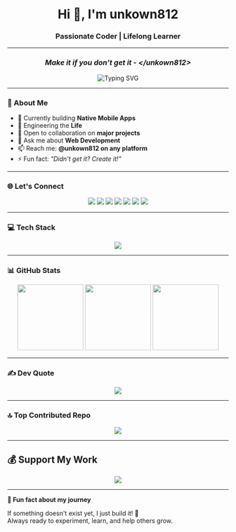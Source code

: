 <h1 align="center">Hi 👋, I'm unkown812</h1>
<h3 align="center">Passionate Coder | Lifelong Learner</h3>

***

<h3 align="center"><i>Make it if you don't get it - &lt;/unkown812&gt;</i></h3>

<p align="center">
  <img src="https://readme-typing-svg.demolab.com?font=Fira+Code&duration=3000&pause=700&color=00BFFF&center=true&vCenter=true&width=435&lines=Building+native+mobile+apps+%F0%9F%9A%80;Always+learning+something+new+%F0%9F%92%A1;Open+for+collaboration+and+major+projects+%F0%9F%92%AA;Web+development+questions%3F+Ask+me!+%F0%9F%91%8B" alt="Typing SVG" />
</p>

---

### 🚀 About Me

- 🔭 Currently building **Native Mobile Apps**
- 🌱 Engineering the **Life**
- 🤝 Open to collaboration on **major projects**
- 💬 Ask me about **Web Development**
- 📫 Reach me: **@unkown812 on any platform**
- ⚡ Fun fact: *"Didn't get it? Create it!"*

---

### 🌐 Let's Connect

<p align="center">
  <a href="https://discord.gg/unkown812"><img src="https://img.shields.io/badge/Discord-%237289DA.svg?logo=discord&logoColor=white" /></a>
  <a href="https://instagram.com/unkown812"><img src="https://img.shields.io/badge/Instagram-%23E4405F.svg?logo=Instagram&logoColor=white" /></a>
  <a href="https://linkedin.com/in/JayJogane"><img src="https://img.shields.io/badge/LinkedIn-%230077B5.svg?logo=linkedin&logoColor=white" /></a>
  <a href="https://pinterest.com/jayjogane"><img src="https://img.shields.io/badge/Pinterest-%23E60023.svg?logo=Pinterest&logoColor=white" /></a>
  <a href="https://youtube.com/@@lyrify143official"><img src="https://img.shields.io/badge/YouTube-%23FF0000.svg?logo=YouTube&logoColor=white" /></a>
  <a href="https://codepen.io/unkown812"><img src="https://img.shields.io/badge/Codepen-000000?logo=codepen&logoColor=white" /></a>
  <a href="mailto:jayjogane@gmail.com"><img src="https://img.shields.io/badge/Email-D14836?logo=gmail&logoColor=white" /></a>
</p>

---

### 💻 Tech Stack

<p align="center">
  <img src="https://skillicons.dev/icons?i=c,cpp,css,dart,html,java,js,kotlin,php,powershell,python,bash,ts,windows,oracle,netlify,gcp,firebase,vite,tailwind,styledcomponents,react,opencv,nodejs,npm,flutter,expo,bootstrap,chakra,sqlite,mysql,canva,figma,xd,pandas,numpy,matplotlib,scikit-learn,tensorflow,github,git,githubactions,babel,arduino,cmake,firefox,postman,tor,prettier,riotgames,epicgames" />
</p>

---

### 📊 GitHub Stats

<p align="center">
  <img src="https://github-readme-stats.vercel.app/api?username=unkown812&theme=dark&hide_border=false&include_all_commits=true&count_private=true" height="150"/>
  <img src="https://nirzak-streak-stats.vercel.app/?user=unkown812&theme=dark&hide_border=false" height="150"/>
  <img src="https://github-readme-stats.vercel.app/api/top-langs/?username=unkown812&theme=dark&hide_border=false&layout=compact" height="150"/>
</p>

---

### ✍️ Dev Quote

<p align="center">
  <img src="https://quotes-github-readme.vercel.app/api?type=horizontal&theme=radical" />
</p>

---

### 🔝 Top Contributed Repo

<p align="center">
  <img src="https://github-contributor-stats.vercel.app/api?username=unkown812&limit=5&theme=ocean_dark&combine_all_yearly_contributions=true" />
</p>

---

## 💰 Support My Work

<p align="center">
  <a href="https://buymeacoffee.com/unkown812">
    <img src="https://img.shields.io/badge/Buy%20Me%20a%20Coffee-ffdd00?style=for-the-badge&logo=buy-me-a-coffee&logoColor=black" />
  </a>
</p>

---

<b>🌟 Fun fact about my journey</b>
<p>
If something doesn't exist yet, I just build it! 🚀<br>
Always ready to experiment, learn, and help others grow.
</p>

